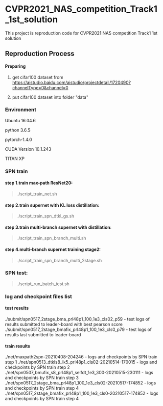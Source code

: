 # CVPR2021_NAS_competition_Track1_1st_solution

This project is reproduction code for CVPR2021 NAS competition Track1 1st solution

## Reproduction Process ########################

#### Preparing 

1. get cifar100 dataset from https://aistudio.baidu.com/aistudio/projectdetail/1720490?channelType=0&channel=0

2. put cifar100 dataset into folder "data"

### Environment

Ubuntu 16.04.6

python 3.6.5

pytorch-1.4.0

CUDA Version 10.1.243

TITAN XP

### SPN train

#### step 1.train max-path ResNet20:

> ./script_train_net.sh

#### step 2.train supernet with KL loss distillation: 

> ./script_train_spn_dtkl_gs.sh

#### step 3.train multi-branch supernet with distillation: 

> ./script_train_spn_branch_multi.sh

#### step 4.multi-branch supernet training stage2: 

> ./script_train_spn_branch_multi_2stage.sh

### SPN test:
> ./script_run_batch_test.sh

### log and checkpoint files list

#### test results
./submit/spn0517_2stage_bma_prl48p1_100_1e3_cls02_p59 - test logs of results submitted to leader-board with best pearson score
./submit/spn0517_2stage_bmafix_prl48p1_100_1e3_cls0_p79 - test logs of results last submitted to leader-board

#### train results
./net/maxpath2spn-20210408-204246 - logs and checkpoints by SPN train step 1
./net/spn0513_dtkls8_lk5_prl48p1_cls02-20210514-170015 - logs and checkpoints by SPN train step 2
./net/spn0507_bmufix_s8_prl48p1_selfdt_1e3_300-20210515-230111 - logs and checkpoints by SPN train step 3
./net/spn0517_2stage_bma_prl48p1_100_1e3_cls02-20210517-174852 - logs and checkpoints by SPN train step 4
./net/spn0517_2stage_bmafix_prl48p1_100_1e3_cls0-20210517-174852 - logs and checkpoints by SPN train step 4
